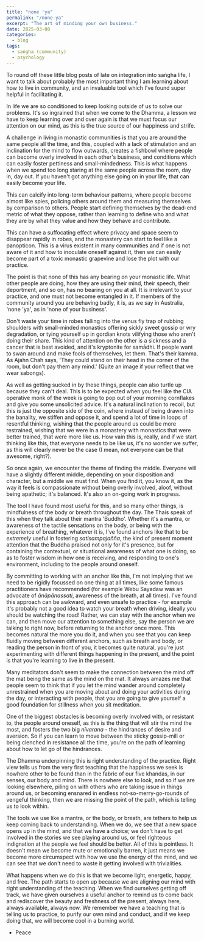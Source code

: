```yaml
---
title: "none 'ya"
permalink: "/none-ya" 
excerpt: "The art of minding your own business."
date: 2025-03-08
categories:
  - blog 
tags: 
  - saṅgha (community)
  - psychology
--- 
```


To round off these little blog posts of late on integration into saṅgha life, I want to talk about probably the most important thing I am learning about how to live in community, and an invaluable tool which I've found super helpful in facilitating it. 

In life we are so conditioned to keep looking outside of us to solve our problems. It's so ingrained that when we come to the Dhamma, a lesson we have to keep learning over and over again is that we must focus our attention on our mind, as this is the true source of our happiness and strife. 

A challenge in living in monastic communities is that you are around the same people all the time, and this, coupled with a lack of stimulation and an inclination for the mind to flow outwards, creates a fishbowl where people can become overly involved in each other's business, and conditions which can easily foster pettiness and small-mindedness. This is what happens when we spend too long staring at the same people across the room, day in, day out. If you haven't got anything else going on in your life, that can easily become your life.

This can calcify into long-term behaviour patterns, where people become almost like spies, policing others around them and measuring themselves by comparison to others. People start defining themselves by the dead-end metric of what they oppose, rather than learning to define who and what they are by what they value and how they behave and contribute. 

This can have a suffocating effect where privacy and space seem to disappear rapidly in robes, and the monastery can start to feel like a panopticon. This is a virus existent in many communities and if one is not aware of it and how to inoculate oneself against it, then we can easily become part of a toxic monastic grapevine and lose the plot with our practice.

The point is that none of this has any bearing on your monastic life. What other people are doing, how they are using their mind, their speech, their deportment, and so on, has no bearing on you at all. It is irrelevant to your practice, and one must not become entangled in it. If members of the community around you are behaving badly, it is, as we say in Australia, 'none 'ya', as in 'none of your business'. 

Don't waste your time in robes falling into the venus fly trap of rubbing shoulders with small-minded monastics offering sickly sweet gossip or wry degradation, or tying yourself up in gordian knots vilifying those who aren't doing their share. This kind of attention on the other is a sickness and a cancer that is best avoided, and it's kryptonite for samādhi. If people want to swan around and make fools of themselves, let them. That's their kamma. As Ajahn Chah says, 'They could stand on their head in the corner of the room, but don't pay them any mind.' (Quite an image if your reflect that we wear sabongs). 

As well as getting sucked in by these things, people can also turtle up because they can't deal. This is to be expected when you feel like the CIA operative monk of the week is going to pop out of your morning cornflakes and give you some unsolicited advice. It's a natural inclination to recoil, but this is just the opposite side of the coin, where instead of being drawn into the banality, we stiffen and oppose it, and spend a lot of time in loops of resentful thinking, wishing that the people around us could be more restrained, wishing that we were in a monastery with monastics that were better trained, that were more like us. How vain this is, really, and if we start thinking like this, that everyone needs to be like us, it's no wonder we suffer, as this will clearly never be the case (I mean, not everyone can be that awesome, right?). 

So once again, we encounter the theme of finding the middle. Everyone will have a slightly different middle, depending on your disposition and character, but a middle we must find. When you find it, you know it, as the way it feels is compassionate without being overly involved, aloof, without being apathetic; it's balanced. It's also an on-going work in progress. 

The tool I have found most useful for this, and so many other things, is mindfulness of the body or breath throughout the day. The Thais speak of this when they talk about their mantra 'Buddho'. Whether it's a mantra, or awareness of the tactile sensations on the body, or being with the experience of breathing, whatever it is, I've found anchors like that to be *extremely* useful in fostering *satisampajañña*, the kind of present moment attention that the Buddha praised not only for it's presence, but for containing the contextual, or situational awareness of what one is doing, so as to foster wisdom in how one is receiving, and responding to one's environment, including to the people around oneself. 

By committing to working with an anchor like this, I'm not implying that we need to be rigidly focussed on one thing at all times, like some famous practitioners have recommended (for example Webu Sayadaw was an advocate of *ānāpānassati*, awareness of the breath, at all times). I've found this approach can be awkward, and even unsafe to practice - for example it's probably not a good idea to watch your breath when driving, ideally you should be watching the road! Rather, we can stay with the anchor when we can, and then move our attention to something else, say the person we are talking to right now, before returning to the anchor once more. This becomes natural the more you do it, and when you see that you can keep fluidly moving between different anchors, such as breath and body, or reading the person in front of you, it becomes quite natural, you're just experimenting with different things happening in the present, and the point is that you're learning to live in the present.  

Many meditators don't seem to make the connection between the mind off the mat being the same as the mind on the mat. It always amazes me that people seem to think that if you let the mind wander around completely unrestrained when you are moving about and doing your activities during the day, or interacting with people, that you are going to give yourself a good foundation for stillness when you sit meditation. 

One of the biggest obstacles is becoming overly involved with, or resistant to, the people around oneself, as this is the thing that will stir the mind the most, and fosters the two big *nīvarana* -  the hindrances of desire and aversion. So if you can learn to move between the sticky gossip-mill or being clenched in resistance all the time, you're on the path of learning about how to let go of the hindrances. 

The Dhamma underpinning this is right understanding of the practice. Right view tells us from the very first teaching that the happiness we seek is nowhere other to be found than in the fabric of our five khandas, in our senses, our body and mind. There is nowhere else to look, and so if we are looking elsewhere, piling on with others who are taking issue in things around us, or becoming ensnared in endless not-so-merry-go-rounds of vengeful thinking, then we are missing the point of the path, which is telling us to look within. 

The tools we use like a mantra, or the body, or breath, are tethers to help us keep coming back to understanding. When we do, we see that a new space opens up in the mind, and that we have a choice; we don't have to get involved in the stories we see playing around us, or feel righteous indignation at the people we feel should be better. All of this is pointless. It doesn't mean we become mute or emotionally barren, it just means we become more circumspect with how we use the energy of the mind, and we can see that we don't need to waste it getting involved with trivialities. 

What happens when we do this is that we become light, energetic, happy, and free. The path starts to open up because we are aligning our mind with right understanding of the teaching. When we find ourselves getting off track, we have given ourselves a useful anchor to remind us to come back and rediscover the beauty and freshness of the present, always here, always available, always now. We remember we have a teaching that is telling us to practice, to purify our own mind and conduct, and if we keep doing that, we will become cool in a burning world.

- Peace
